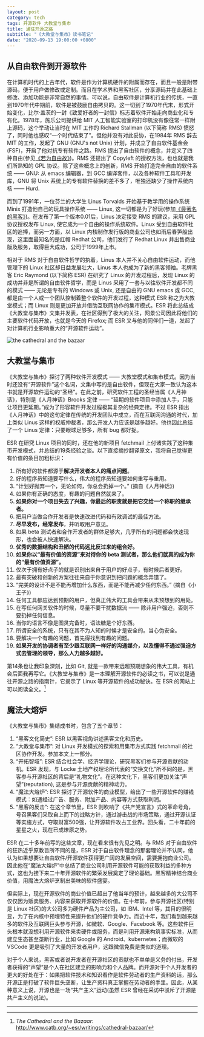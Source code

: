 ```yaml
---
layout: post
category: tech
tags: 开源软件 大教堂与集市
title: 通往开源之路
subtitle: "《大教堂与集市》读书笔记"
date: "2020-09-13 19:00:00 +0800"
---
```


## 从自由软件到开源软件

在计算机时代的上古年代，软件是作为计算机硬件的附属而存在，而且一般是附带源码，便于用户做修改或定制。而且在学术界和黑客社区，分享源码并在此基础上修改、添加功能是非常自然的事情。可以说，自由软件是计算机行业的传统，一直到1970年代中期前，软件是被鼓励自由拷贝的。这一切到了1970年代末，形式开始变化，比尔·盖茨的一封《致爱好者的一封信》标志着软件开始走向商业化和专有化。1978年，施乐公司提供给 MIT 人工智能实验室的打印机没有像往常一样附上源码，这个举动让当时在 MIT 工作的 Richard Stallman (以下简称 RMS) 愤怒了，同时他也感叹“一个时代结束了”。但他并没有对此妥协，在1984年 RMS 辞去 MIT 的工作，发起了 GNU (GNU's not Unix) 计划，并成立了自由软件基金会(FSF)，开启了他对抗专有软件之路。RMS 提出了自由软件的概念，并定义了四种自由(参见[《若为自由故》](/free-as-in-freedom))。RMS 还提出了 Copyleft 的授权方法，也也就是我们所熟知的 GPL 协议。除了这些概念上的创新，RMS 开始打造完全自由的软件系统 —— GNU: 从 emacs 编辑器，到 GCC 编译套件，以及各种软件工具和开发库，GNU 将 Unix 系统上的专有软件替换的差不多了，唯独还缺少了操作系统内核 —— Hurd. 

而到了1991年，一位芬兰的大学生 Linus Torvalds 开始基于教学用的操作系统 Minix 打造他自己的玩具操作系统 —— Linux, 这一切都是为了好玩(参加[《最著名的黑客》](/just-for-fun))。在发布了第一个版本0.01后，Linus 决定接受 RMS 的建议，采用 GPL 协议授权发布 Linux, 使它成为一个自由的操作系统软件。Linux 受到自由软件社区的追捧，而另一方面，以 Linux 内核制作发行版的商业公司也如雨后春笋般出现，这里面最知名的是红帽 Redhat 公司，他们发行了 Redhat Linux 并出售商业版及服务，取得巨大成功，公司于1999年上市。

相对于 RMS 对于自由软件哲学的执着，Linus 本人并不关心自由软件运动，而他管理下的 Linux 社区却日益发展壮大，Linus 本人也成为了新的黑客领袖。老牌黑客 Eric Raymond (以下简称 ESR) 在研究了 Linux 的开发过程后，发现 Linux 的成功并非是所谓的自由软件哲学，而是 Linus 采用了一套与以往软件开发都不同的模式 —— 无论是专有的 Windows 或 Unix, 还是自由的 GNU emacs 或 GCC, 都是由一个人或一个团队控制着整个软件的开发过程，这种模式 ESR 称之为大教堂模式；而 Linux 则是更加开放并借助互联网协作的集市模式。ESR 将此总结成《大教堂与集市》文集并发表，在社区得到了极大的关注，网景公司因此将他们的主要软件代码开放，也就是今天的 Firefox; 而 ESR 又与他的同伴们一道，发起了对计算机行业影响重大的“开源软件运动”。

![the cathedral and the bazaar]({{site.images_baseurl}}/the-cathedral-and-the-bazaar_book.jpg?w=1280)

## 大教堂与集市

《大教堂与集市》探讨了两种软件开发模式 —— 大教堂模式和集市模式。因为当时还没有“开源软件”这个名词，文集中写的是自由软件，但现在大家一致认为这本书就是开源软件运动的“圣经”。在此之前，研究软件工程的圣经当属《人月神话》，特别是《人月神话》Brooks 定律 —— “延期的软件项目中添加人手，只能让项目更延期。”成为了形容软件开发过程极其复杂的经典定律。不过 ESR 指出《人月神话》中的这句定律在传统的开发团队中成立，而在互联网沟通的时代，加上类似 Linus 这样的权威仲裁者，那么开发人力应该是越多越好。他也因此总结了一个 Linus 定律：只要眼球足够多，所有 bug 都好捉。

ESR 在研究 Linux 项目的同时，还在他的新项目 fetchmail 上付诸实践了这种集市开发模式，并总结的19条经验之谈。以下直接摘抄翻译原文，我将自己觉得更有价值的条目加粗标识：

1. 所有好的软件都源于**解决开发者本人的痛点问题**。
2. 好的程序员知道要写什么，伟大的程序员知道要如何重写与重用。
3. “计划好抛弃一个，无论如何，你总会扔掉一个。” (摘自《人月神话》)
4. 如果你有正确的态度，有趣的问题自然就来了。
5. **如果你对一个项目失去了兴趣，你最后的职责就是把它交给一个称职的继承者。**
6. 把用户当做合作开发者是快速改进代码和有效调试的最佳方法。
7. **尽早发布，经常发布**，并听取用户意见。
8. 如果 beta 测试者和合作开发者的群体足够大，几乎所有的问题都会快速现形，也会被人快速解决。
9. **优秀的数据结构和丑陋的代码远比反过来的组合好。**
10. **如果你以“最有价值的资源”来对待你的 beta 测试者，那么他们就真的成为你的“最有价值资源”。**
11. 仅次于拥有好点子的就是识别出来自于用户的好点子，有时候后者更好。
12. 最有突破和创新的方案往往来自于你意识到把问题的概念弄错了。
13. “完美的设计不是不能再增加什么东西，而是不能再减少任何东西。” (摘自《小王子》)
14. 任何工具都应达到预期的用户，但真正伟大的工具会带来从未预想到的用处。
15. 在写任何网关软件的时候，尽量不要干扰数据流 —— 除非用户强迫，否则不要扔掉任何信息。
16. 当你的语言不像是图灵完备时，语法糖是个好东西。
17. 所谓安全的系统，只有在其不为人知的时候才是安全的。当心伪安全。
18. 要解决一个有趣的问题，首先得找到有趣的问题。
19. **如果开发的协调者有至少跟互联网一样好的沟通媒介，以及懂得不通过强迫方式去管理的领导，那么人力越多越好。**

第14条也让我印象深刻，比如 Git, 就是一款带来远超预期想象的伟大工具，有机会后面我再写它。《大教堂与集市》是一本理解开源软件的必读之书，可以说是通往开源之路的指南针，它揭示了 Linux 等开源软件的成功秘诀。在 ESR 的网站上可以阅读全文。[^1]

## 魔法大熔炉

《大教堂与集市》集结成书时，包含了五个章节：

1. “黑客文化简史”: ESR 以黑客视角讲述黑客文化和历史。
2. “大教堂与集市”: 对 Linux 开发模式的探索和用集市方式实践 fetchmail 的社区协作开发。参加本文上一部分。
3. “开拓智域”: ESR 结合社会学、经济学理论，研究黑客们参与开源贡献的动机。ESR 发现，与 Locke 土地产权理论所代表的“交换文化”所不同的是，黑客参与开源社区的背后是“礼物文化”。在这种文化下，黑客们更加关注“声望”(reputation), 这是参与开源贡献的精神动力。
4. “魔法大熔炉”: ESR 探讨了开源软件的商业模型，给出了一些开源软件的赚钱模式：如通经过广告、服务、附加产品、内容等方式获取利润。
5. “黑客的反击”: 在这个章节里，ESR 则吹响了《共产党宣言》式的革命号角，号召黑客们采取自上而下的战略方针，通过游击战的市场策略，通过开源认证等实施方式，夺取财富500强，让开源软件攻占工业界。回头看，二十年前的星星之火，现在已成燎原之势。

ESR 在二十多年前写的这些文章，现在看来很有先见之明。与 RMS 对于自由软件的狂热近乎原教旨所不同的是，ESR 对于自由软件理念的那套理论并不认同，他认为如果想要让自由软件/开源软件获得更广阔的发展空间，需要拥抱商业公司。因此他在“魔法大熔炉”中总结了商业公司利用开源软件可能的获取利益的多种方式，这也为接下来二十年开源软件的繁荣发展奠定了理论基础。黑客精神结合商业价值，用魔法大熔炉烹制出美味的软件盛宴。

但实际上，现在开源软件的商业价值已超出了他当年的预计，越来越多的大公司不仅仅因为贩卖服务、内容来获取开源软件的价值。在十年前，参与开源社区(特别是 Linux 社区)的大公司多为硬件产品为主公司，如 IBM、Intel 等，其目的很明显，为了在内核中预埋特性来提升他们的硬件竞争力。而近十年，我们看到越来越多的软件及互联网巨头参与开源，如微软、Google、Facebook 等。这些软件巨头根本就没想利用开源软件来卖硬件或服务，而是利用开源来构筑事实标准，从而建立生态甚至垄断行业，比如 Google 的 Android、kubernetes；而微软的 VSCode 更是吸引了大量的开发者用户，这跟微信免费是类似的道理。

对于个人来说，黑客或者说开发者在开源社区的贡献也不单单是义务的付出，开发者获得的“声望”是个人在社区建立的影响力和个人品牌。而开源对于个人开发者的更大的好处在于：如果把软件技术和知识看作是软件劳动者的生产资料的话，那么开源正是打破了软件巨头垄断，让生产资料真正掌握在劳动者的手里。因此，从某种意义上说，开源也是一场“共产主义”运动(虽然 ESR 曾经在采访中驳斥了开源是共产主义的说法)。

*************

[^1]: *The Cathedral and the Bazaar*: http://www.catb.org/~esr/writings/cathedral-bazaar/

